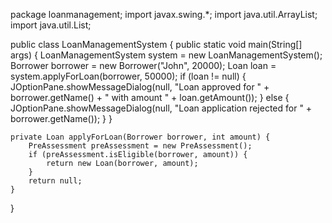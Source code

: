 package loanmanagement;
import javax.swing.*;
import java.util.ArrayList;
import java.util.List;

public class LoanManagementSystem {
	public static void main(String[] args) {
        LoanManagementSystem system = new LoanManagementSystem();
        Borrower borrower = new Borrower("John", 20000);
        Loan loan = system.applyForLoan(borrower, 50000);
        if (loan != null) {
            JOptionPane.showMessageDialog(null, "Loan approved for " + borrower.getName() + " with amount " + loan.getAmount());
        } else {
            JOptionPane.showMessageDialog(null, "Loan application rejected for " + borrower.getName());
        }
    }

    private Loan applyForLoan(Borrower borrower, int amount) {
        PreAssessment preAssessment = new PreAssessment();
        if (preAssessment.isEligible(borrower, amount)) {
            return new Loan(borrower, amount);
        }
        return null;
    }
}
